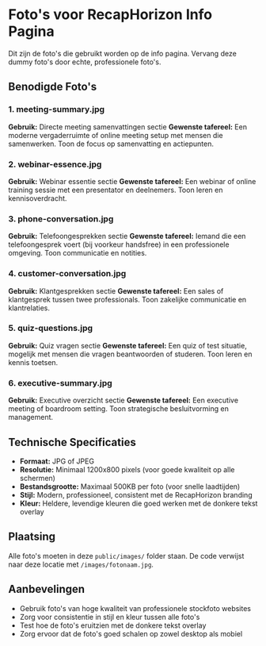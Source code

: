 # Foto's voor RecapHorizon Info Pagina

Dit zijn de foto's die gebruikt worden op de info pagina. Vervang deze dummy foto's door echte, professionele foto's.

## Benodigde Foto's

### 1. meeting-summary.jpg
**Gebruik:** Directe meeting samenvattingen sectie
**Gewenste tafereel:** Een moderne vergaderruimte of online meeting setup met mensen die samenwerken. Toon de focus op samenvatting en actiepunten.

### 2. webinar-essence.jpg
**Gebruik:** Webinar essentie sectie
**Gewenste tafereel:** Een webinar of online training sessie met een presentator en deelnemers. Toon leren en kennisoverdracht.

### 3. phone-conversation.jpg
**Gebruik:** Telefoongesprekken sectie
**Gewenste tafereel:** Iemand die een telefoongesprek voert (bij voorkeur handsfree) in een professionele omgeving. Toon communicatie en notities.

### 4. customer-conversation.jpg
**Gebruik:** Klantgesprekken sectie
**Gewenste tafereel:** Een sales of klantgesprek tussen twee professionals. Toon zakelijke communicatie en klantrelaties.

### 5. quiz-questions.jpg
**Gebruik:** Quiz vragen sectie
**Gewenste tafereel:** Een quiz of test situatie, mogelijk met mensen die vragen beantwoorden of studeren. Toon leren en kennis toetsen.

### 6. executive-summary.jpg
**Gebruik:** Executive overzicht sectie
**Gewenste tafereel:** Een executive meeting of boardroom setting. Toon strategische besluitvorming en management.

## Technische Specificaties

- **Formaat:** JPG of JPEG
- **Resolutie:** Minimaal 1200x800 pixels (voor goede kwaliteit op alle schermen)
- **Bestandsgrootte:** Maximaal 500KB per foto (voor snelle laadtijden)
- **Stijl:** Modern, professioneel, consistent met de RecapHorizon branding
- **Kleur:** Heldere, levendige kleuren die goed werken met de donkere tekst overlay

## Plaatsing

Alle foto's moeten in deze `public/images/` folder staan. De code verwijst naar deze locatie met `/images/fotonaam.jpg`.

## Aanbevelingen

- Gebruik foto's van hoge kwaliteit van professionele stockfoto websites
- Zorg voor consistentie in stijl en kleur tussen alle foto's
- Test hoe de foto's eruitzien met de donkere tekst overlay
- Zorg ervoor dat de foto's goed schalen op zowel desktop als mobiel
